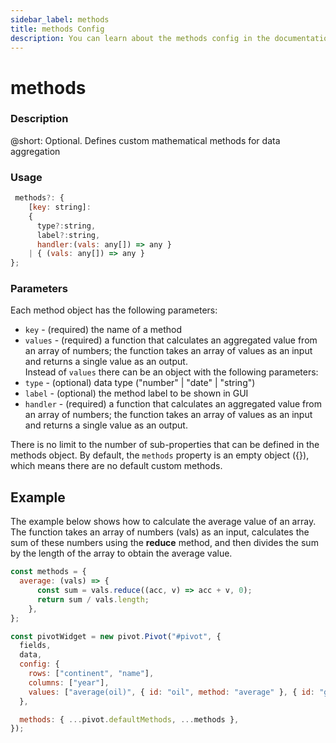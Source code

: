 ```yaml
---
sidebar_label: methods
title: methods Config
description: You can learn about the methods config in the documentation of the DHTMLX JavaScript Pivot library. Browse developer guides and API reference, try out code examples and live demos, and download a free 30-day evaluation version of DHTMLX Pivot.
---
```


# methods

### Description

@short: Optional. Defines custom mathematical methods for data aggregation 

### Usage

~~~jsx 
 methods?: {
    [key: string]:
    {
      type?:string,
      label?:string,
      handler:(vals: any[]) => any }
    | { (vals: any[]) => any }
};
~~~

### Parameters

Each method object has the following parameters: 

- `key` - (required) the name of a method
- `values` - (required) a function that calculates an aggregated value from an array of numbers; the function takes an array of values as an input and returns a single value as an output.  
Instead of `values` there can be an object with the following parameters:
- `type` - (optional) data type ("number" | "date" | "string")
- `label` - (optional) the method label to be shown in GUI
- `handler` - (required) a function that calculates an aggregated value from an array of numbers; the function takes an array of values as an input and returns a single value as an output. 

There is no limit to the number of sub-properties that can be defined in the methods object. By default, the `methods` property is an empty object ({}), which means there are no default custom methods.

## Example

The example below shows how to calculate the average value of an array. The function takes an array of numbers (vals) as an input, calculates the sum of these numbers using the **reduce** method, and then divides the sum by the length of the array to obtain the average value.

~~~jsx {1-6,17}
const methods = {
  average: (vals) => {
      const sum = vals.reduce((acc, v) => acc + v, 0);
      return sum / vals.length;
    },
};

const pivotWidget = new pivot.Pivot("#pivot", {
  fields,
  data,
  config: {
    rows: ["continent", "name"],
    columns: ["year"],
    values: ["average(oil)", { id: "oil", method: "average" }, { id: "gdp", method: "average" }],
  },

  methods: { ...pivot.defaultMethods, ...methods },
});
~~~
